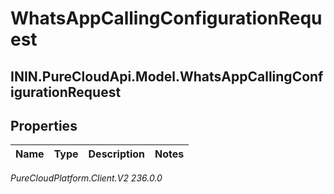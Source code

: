# WhatsAppCallingConfigurationRequest

## ININ.PureCloudApi.Model.WhatsAppCallingConfigurationRequest

## Properties

|Name | Type | Description | Notes|
|------------ | ------------- | ------------- | -------------|



_PureCloudPlatform.Client.V2 236.0.0_

